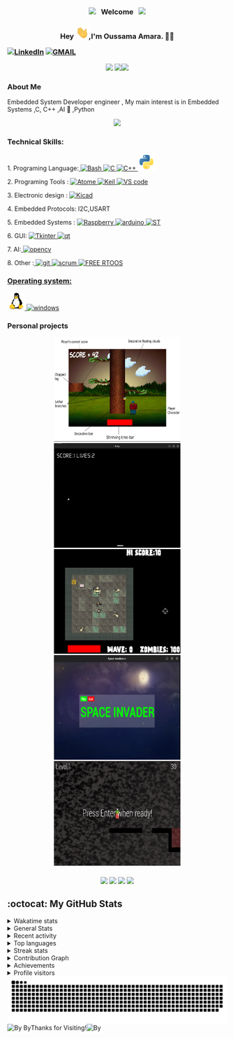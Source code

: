 <h3 align="center">
  <img src="https://emoji.discord.st/emojis/768b108d-274f-4f44-a634-8477b16efce7.gif" width="50">
  &nbsp; Welcome  &nbsp;
  <img src="https://emoji.discord.st/emojis/768b108d-274f-4f44-a634-8477b16efce7.gif" width="50"></p>
<h3 align="center"> &nbsp;  Hey <img src="https://raw.githubusercontent.com/ABSphreak/ABSphreak/master/gifs/Hi.gif" width="30px">,I'm Oussama Amara. 🤝😎 &nbsp;</p>
<p align="left">
    <a href="https://www.linkedin.com/in/oussama-amara-b29117144/ "><img src="https://img.shields.io/badge/LinkedIn-%230177B5?style=flat&logo=linkedin&logoColor=white" alt="LinkedIn" title="LinkedIn"/></a>
    <a href="mailto:amara.ousama@gmail.com"><img img src="https://img.shields.io/badge/-Gmail-c14438?style=flat&logo=Gmail&logoColor=white" alt="GMAIL" title="GMAIL"/></a>
  </p>
 <p align="center"><img src="https://media.tenor.com/wspoUO-g8-wAAAAi/plugdj-vibing.gif" width="90px"> 
 <a href="https://github.com/DenverCoder1/readme-typing-svg"><img src="https://readme-typing-svg.herokuapp.com?color=36BCF7FF&center=true&vCenter=true&lines=Embedded+System+Developer+Engineer&center=true&width=500&height=50"></a><img src="https://cdn3.emoji.gg/emojis/4363-mochibowtie.gif" width="90px"> 
</p>
<h3 align="left"> About Me</h3>  
Embedded System Developer  engineer , My main interest is in Embedded Systems ,C, C++ ,AI 🤖 ,Python  


<p align="center"><img src="https://media.giphy.com/media/WUlplcMpOCEmTGBtBW/giphy.gif" width="100"></p>
<h3 align="left">Technical Skills:</h3> <!--https://www.vectorlogo.zone/logos/gnu_bash/gnu_bash-icon.svg-->
1. Programing Language:<a href="https://www.gnu.org/software/bash/" target="_blank" rel="noreferrer"> <img src="https://img2.freepng.es/20180615/pxs/kisspng-bash-shell-script-gnu-bourne-shell-bash-5b239a62056153.0040296515290599380221.jpg" alt="Bash" width="40" height="40"/> </a>    <a href="https://en.wikipedia.org/wiki/C_(programming_language)" target="_blank" rel="noreferrer"> <img src="https://cdn.worldvectorlogo.com/logos/c-1.svg" alt="C" width="40" height="40"/></a><a href="https://en.wikipedia.org/wiki/C%2B%2B" target="_blank" rel="noreferrer"> <img src="https://cdn.worldvectorlogo.com/logos/c.svg" alt="C++" width="40" height="40"/></a><a href="https://www.python.org" target="_blank" rel="noreferrer"> <img src="https://raw.githubusercontent.com/devicons/devicon/master/icons/python/python-original.svg" alt="python" width="40" height="40"/> </a>  </p>
2. Programing Tools : <a href="https://atom.io/" target="_blank" rel="noreferrer"> <img src="https://cdn.worldvectorlogo.com/logos/atom-4.svg" alt="Atome" width="40" height="40"/> </a>  <a href="https://www.keil.com/" target="_blank" rel="noreferrer">  <img src="https://oryx-embedded.com/assets/img/partners/arm-keil-logo.png" alt="Keil" width="80" height="20"/> </a> <a href="https://code.visualstudio.com/" target="_blank" rel="noreferrer"> <img src="https://cdn.worldvectorlogo.com/logos/visual-studio-code-1.svg" alt="VS code" width="40" height="40"/> </a> </p>
3. Electronic design :  <a href="https://www.kicad.org/" target="_blank" rel="noreferrer"> <img src="https://www.kicad.org/img/kicad_logo_small.png" alt="Kicad" width="60" height="50"/></a></p>
4. Embedded Protocols:  I2C,USART </p>
5. Embedded Systems   : <a href="https://www.raspberrypi.com/products/raspberry-pi-4-model-b/" target="_blank" rel="noreferrer"> <img src="https://cdn.worldvectorlogo.com/logos/raspberry-pi.svg" alt="Raspberry" width="40" height="40"/> </a> <a href="https://www.arduino.cc/" target="_blank" rel="noreferrer"> <img src="https://cdn.worldvectorlogo.com/logos/arduino-1.svg" alt="arduino" width="40" height="40"/> </a>  <a href="https://www.st.com/en/development-tools/stm32cubemx.html" target="_blank" rel="noreferrer">  <img src="https://www.st.com/bin/ecommerce/api/image.PF259242.en.feature-description-include-personalized-no-cpn-large.jpg" alt="ST" width="60" height="50"/> </a></p>
6. GUI: <a href="https://docs.python.org/fr/3/library/tkinter.html" target="_blank" rel="noreferrer"> <img src="https://programacionfacil.org/images/cursos/tkinter/xtkinter-logo.png.pagespeed.ic.o56GLgFeDe.png" alt="Tkinter" width="40" height="30"/> </a> <a href="https://www.qt.io/" target="_blank" rel="noreferrer"> <img src="https://upload.wikimedia.org/wikipedia/commons/0/0b/Qt_logo_2016.svg" alt="qt" width="40" height="40"/> </a></p>
7. AI:<a href="https://opencv.org/" target="_blank" rel="noreferrer"> <img src="https://www.vectorlogo.zone/logos/opencv/opencv-icon.svg" alt="opencv" width="40" height="40"/> </a></p>
8. Other :<a href="https://git-scm.com/" target="_blank" rel="noreferrer"> <img src="https://www.vectorlogo.zone/logos/git-scm/git-scm-icon.svg" alt="git" width="40" height="40"/>   <a href="https://en.wikipedia.org/wiki/Scrum_(software_development)" target="_blank" rel="noreferrer"> <img src="https://cdn.worldvectorlogo.com/logos/scrum-1.svg" alt="scrum" width="40" height="40"/>   <a href="https://www.freertos.org/" target="_blank" rel="noreferrer"> <img src="https://www.freertos.org/fr-content-src/uploads/2018/07/logo-1.jpg" alt="FREE RTOOS" width="40" height="30"/> </p>
 
<h3 align="left">Operating system:</h3>
<p align="left">  <a href="https://www.linux.org/" target="_blank" rel="noreferrer"> <img src="https://raw.githubusercontent.com/devicons/devicon/master/icons/linux/linux-original.svg" alt="linux" width="40" height="40"/> </a>   <a href="https://www.microsoft.com/fr-fr/windows" target="_blank" rel="noreferrer"> <img src="https://cdn.worldvectorlogo.com/logos/microsoft-windows-22.svg" alt="windows" width="40" height="40"/> </a>  </p>
    
### Personal projects

<div align=center>
<div  >
  <a href="https://github.com/amaraoussama94/Timber"><img alt="Timber_Game" src="https://github.com/amaraoussama94/Timber/blob/main/Game.png" width="290" height="240"/></a>
   <a href="https://github.com/amaraoussama94/Pong"><img alt="Pong" src="https://github.com/amaraoussama94/Pong/blob/main/Game.png" width="290" height="240"/></a> 
   <a href="https://github.com/amaraoussama94/Zombie-Shooter"><img alt="Zombie-Shooter" src="https://github.com/amaraoussama94/Zombie-Shooter/blob/main/game%200.2.png" width="290" height="240"/></a>
   </div>
  <div  >
     <a href="https://github.com/amaraoussama94/Space-Invaders"><img alt="Space-Invaders" src="https://github.com/amaraoussama94/Space-Invaders/blob/main/game_pic_1.png" width="290" height="240"/></a> 
 <a href="https://github.com/amaraoussama94/Thomas-Wass-Alone"><img alt="Thomas-Wass-Alone" src="https://github.com/amaraoussama94/Thomas-Wass-Alone/blob/main/game_pic.png" width="290" height="240"/></a>
 </div>  
   
</div> 
<h3 align="center">
  <img src="https://cdn3.emoji.gg/emojis/7896-blob-jam.gif" width="90">
  <img src="https://media.tenor.com/ug2WhzY7haAAAAAi/ok-tanzen.gif" width="100">
  <img src="https://cdn3.emoji.gg/emojis/3468-skype-music.gif" width="90">
  <img src="https://media.tenor.com/nPPgsndawNIAAAAi/animation-animated.gif" width="100">
  </p>
  </details>
  
<h2>:octocat: My GitHub Stats</h2>
<details>
<summary>Wakatime stats</summary>
  
<p align="center">
  
 [![willianrod's wakatime stats](https://github-readme-stats.vercel.app/api/wakatime?username=@amaraoussama94&theme=algolia)](https://github.com/anuraghazra/github-readme-stats)
  
 </p>
  
</details>
<details>
<summary>General Stats</summary>
<!--<div>
    <a href="https://badges.strrl.dev"><img alt="github repos" src="https://badges.strrl.dev/repos/Carol42?color=181717&style=for-the-badge&labelColor=7E3ACE"></a>
    <a href="https://badges.strrl.dev"><img alt="commits today" src="https://badges.strrl.dev/commits/daily/Carol42?color=181717&style=for-the-badge&labelColor=7E3ACE"></a>
    <a href="https://badges.strrl.dev"><img alt="commits this week" src="https://badges.strrl.dev/commits/weekly/Carol42?color=181717&style=for-the-badge&labelColor=7E3ACE"></a>
    <a href="https://badges.strrl.dev"><img alt="commits this month" src="https://badges.strrl.dev/commits/monthly/Carol42?color=181717&style=for-the-badge&labelColor=7E3ACE"></a>
    <a href="https://badges.strrl.dev"><img alt="all commits" src="https://badges.strrl.dev/commits/all/Carol42?color=181717&style=for-the-badge&labelColor=7E3ACE"></a>-->
<!--</div>-->
<p align="center">
     <a href="https://github.com/amaraoussama94">
  <img height="180em" src="https://github-readme-stats-eight-theta.vercel.app/api?username=amaraoussama94&show_icons=true&theme=algolia&include_all_commits=true&count_private=true"/>
    </a>
</p>
<!--</div>-->
</details>
<details>
 <summary>Recent activity</summary>
<!--START_SECTION:activity-->

<!--END_SECTION:activity-->

</details>
<details>
<summary>Top languages</summary>
  <p align="center">
<a href="https://github.com/amaraousaama94">
  <img height="180em" src="https://github-readme-stats-eight-theta.vercel.app/api/top-langs/?username=amaraoussama94&layout=compact&langs_count=8&theme=great-gatsby"/>
    </a>
    </p>
    <p><b>*Note:</b> Top languages is only a metric of the languages my public code consists of and doesn't reflect experience or skill level.</p>
</details>
  
<details>
<summary>Streak stats</summary>
<p align="center">
    <a href="https://github.com/DenverCoder1/github-readme-streak-stats">
        <img height=180em src="https://streak-stats.demolab.com?user=amaraoussama94&theme=highcontrast&hide_border=true" alt="streak stats"/>
    </a>
  </p>
</details>
<details>
<summary>Contribution Graph</summary><!--https://github.com/ashutosh00710/github-readme-activity-graph-->

  [![Ashutosh's github activity graph](https://github-readme-activity-graph.cyclic.app/graph?username=amaraoussama94&theme=github-compact)](https://github.com/ashutosh00710/github-readme-activity-graph)
  
</a>
</details>
<details>
<summary>Achievements</summary>
<a href="https://github.com/ryo-ma/github-profile-trophy">
    <img alt="github achievements" src="https://github-profile-trophy.vercel.app/?username=amaraoussama94&theme=darkhub&no-frame=true&column=7">
</a>
</details>
<details>
<summary>Profile visitors</summary>
<p align="center">:round_pushpin: Profile visitors</p>
<div align="center">
    <img alt="visitors counter" src="https://profile-counter.glitch.me/amaraousaama94/count.svg">
</div>
</details>
<img alt="github contribution snake animation" src="https://github.com/amaraoussama94/amaraoussama94/blob/output/github-contribution-grid-snake.svg"


 <h4 align="center"> 
 <img alt="By By  " src="https://media.tenor.com/DbEsQUAJLrUAAAAi/bye-bear.gif"width="100">Thanks for Visiting!<img alt="By " src="https://media.tenor.com/wJ1f-nu2nggAAAAi/wave-bye.gif" width= "100">
 </h4>
 









